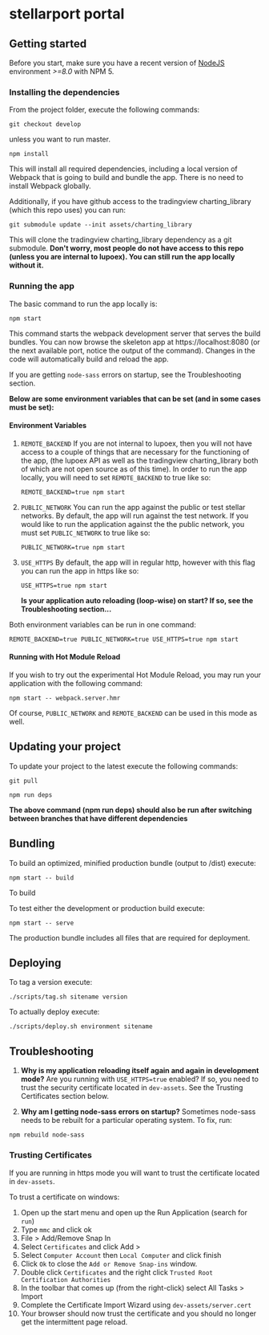 # stellarport portal

## Getting started

Before you start, make sure you have a recent version of [NodeJS](http://nodejs.org/) environment *>=8.0* with NPM 5.

### Installing the dependencies

From the project folder, execute the following commands:

```
git checkout develop
```
unless you want to run master.

```shell
npm install
```
This will install all required dependencies, including a local version of Webpack that is going to
build and bundle the app. There is no need to install Webpack globally.


Additionally, if you have github access to the tradingview charting_library (which this repo uses) you can run:
 ```
 git submodule update --init assets/charting_library
 ```
This will clone the tradingview charting_library dependency as a git submodule.
**Don't worry, most people do not have access to this repo (unless you are internal to lupoex). You can still run the app locally without it.**

### Running the app

The basic command to run the app locally is:

```shell
npm start
```

This command starts the webpack development server that serves the build bundles.
You can now browse the skeleton app at https://localhost:8080 (or the next available port, notice the output of the command). Changes in the code
will automatically build and reload the app.

If you are getting `node-sass` errors on startup, see the Troubleshooting section.

**Below are some environment variables that can be set (and in some cases must be set):**
#### Environment Variables
1. `REMOTE_BACKEND`
   If you are not internal to lupoex, then you will not have access to a couple of things that are necessary for the functioning of the app,
   (the lupoex API as well as the tradingview charting_library both of which are not open source as of this time). In order to run the app locally,
   you will need to set `REMOTE_BACKEND` to true like so:
   ```shell
   REMOTE_BACKEND=true npm start
   ```
    
2. `PUBLIC_NETWORK`
   You can run the app against the public or test stellar networks. By default, the app will run against the test network. If you would like to run the application
   against the the public network, you must set `PUBLIC_NETWORK` to true like so:
   ```shell
   PUBLIC_NETWORK=true npm start
   ```
   
3. `USE_HTTPS`
    By default, the app will in regular http, however with this flag you can run the app in https like so:
    ```shell
    USE_HTTPS=true npm start
    ```
   **Is your application auto reloading (loop-wise) on start? If so, see the Troubleshooting section...**
   
Both environment variables can be run in one command:
```shell
REMOTE_BACKEND=true PUBLIC_NETWORK=true USE_HTTPS=true npm start
```

#### Running with Hot Module Reload

If you wish to try out the experimental Hot Module Reload, you may run your application with the following command:

```shell
npm start -- webpack.server.hmr
```
Of course, `PUBLIC_NETWORK` and `REMOTE_BACKEND` can be used in this mode as well.

## Updating your project

To update your project to the latest execute the following commands:
```
git pull
```

```
npm run deps
```
**The above command (npm run deps) should also be run after switching between branches that have different dependencies**

## Bundling

To build an optimized, minified production bundle (output to /dist) execute:

```shell
npm start -- build
```

To build 

To test either the development or production build execute:

```shell
npm start -- serve
```

The production bundle includes all files that are required for deployment.

## Deploying
To tag a version execute:
```
./scripts/tag.sh sitename version
```

To actually deploy execute:
```
./scripts/deploy.sh environment sitename
```

## Troubleshooting

1. **Why is my application reloading itself again and again in development mode?**
   Are you running with `USE_HTTPS=true` enabled? If so, you need to trust the security certificate located in `dev-assets`. See the Trusting Certificates section below.
   
2. **Why am I getting node-sass errors on startup?**
Sometimes node-sass needs to be rebuilt for a particular operating system. To fix, run:
```shell
npm rebuild node-sass
```

### Trusting Certificates
If you are running in https mode you will want to trust the certificate located in `dev-assets`. 

To trust a certificate on windows:
1. Open up the start menu and open up the Run Application (search for `run`)
2. Type `mmc` and click ok
3. File > Add/Remove Snap In
4. Select `Certificates` and click Add >
5. Select `Computer Account` then `Local Computer` and click finish
6. Click `Ok` to close the `Add or Remove Snap-ins` window.
7. Double click `Certificates` and the right click `Trusted Root Certification Authorities`
8. In the toolbar that comes up (from the right-click) select All Tasks > Import
9. Complete the Certificate Import Wizard using `dev-assets/server.cert` 
10. Your browser should now trust the certificate and you should no longer get the intermittent page reload.

<!--
## Running The Tests

This skeleton provides three frameworks for running tests.

You can choose one or two and remove the other, or even use all of them for different types of tests.

### Jest

Jest is a powerful unit testing runner and framework.
It runs really fast, however the tests are run under NodeJS, not the browser.
This means there might be some cases where something you'd expect works in reality, but fails in a test. One of those things will be SVG, which isn't supported under NodeJS. However, the framework is perfect for doing unit tests of pure functions, and works pretty well in combination with `aurelia-testing`.

To create new Jest tests, create files with the extension `.test.js`, either in the `src` directory or in the `test/jest-unit` directory.

To run the Jest unit tests, run:

```shell
npm test
```

To run the Jest watcher (re-runs tests on changes), run:

```shell
npm start -- test.jest.watch
```

### Karma + Jasmine

Karma is also a powerful test runner, and combined with Jasmine it can be a pleasure to work with. Karma always runs in the browser. This means that whatever works in real browsers, should also work the same way in the unit tests. But it also means the framework is heavier to execute and not as lean to work with.

To create new Karma tests, create files with the extension `.spec.js`, either in the `src` directory or in the `test/karma-unit` directory.

To run the Karma unit tests, run:

```shell
npm start -- test.karma
```

To run the Karma watcher (re-runs tests on changes), run:

```shell
npm start -- test.karma.watch
```

### Protractor (E2E / integration tests)

Integration tests can be performed with [Protractor](http://angular.github.io/protractor/#/).

1. Place your E2E-Tests into the folder ```test/e2e``` and name them with the extension `.e2e.js`.

2. Run the tests by invoking

```shell
npm start -- e2e
```

## Running all test suites

To run all the unit test suites and the E2E tests, you may simply run:

```shell
npm start -- test.all
```
-->
